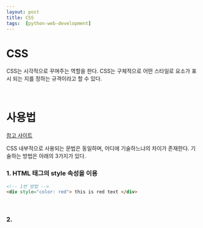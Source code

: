 ```yaml
---
layout: post
title: CSS
tags:  [python-web-development]
---
```


# CSS
CSS는 시각적으로 꾸며주는 역할을 한다. CSS는 구체적으로 어떤 스타일로 요소가 표시 되는 지를 정하는 규격이라고 할 수 있다.

&nbsp;
&nbsp;
&nbsp;

# 사용법

[참고 사이트](https://ofcourse.kr/css-course/CSS-%EC%9E%85%EB%AC%B8)

CSS 내부적으로 사용되는 문법은 동일하며, 어디에 기술하느냐의 차이가 존재한다.
기술하는 방법은 아래의 3가지가 있다.

### 1. HTML 태그의 style 속성을 이용
~~~html
<!-- 1번 방법 -->
<div style="color: red"> this is red text </div>
~~~

&nbsp;


### 2. <style> 태그를 통해 HTML 문서 내부에 기술 (<style> 태그는 주로 <head>태그 내부에 사용합니다)

~~~HTML
<!-- 2번 방법 -->
<html>
<head>
	<style type="text/css">
		.my-text{ color: blue }
	</style>
</head>
<body>
	<div class="my-text">
		this is red blue
	</div>
</body>
</html>
~~~

&nbsp;

### 3. .css 파일로 분리하여 HTML 문서에 연결
CSS를 별도의 파일로 저장 후 HTML 문서 내에서 불러 올 수도 있다.

~~~HTML
@charset "utf-8";

아래는 모든 h1을 바꾸는 방식이다.
h1{
	font-size: 30px;
	font-weight: normal;
	margin: 0;
	margin-bottom: 10px;
}

아래는 progress-bar라는 id를 가지고 있는 속성만 바꾸는 방식이다. id는 고유한 값으로 오직 하나의 element만 가질 수 있다.
#progress-bar{
	margin: 0;
	padding: 0;
	margin-bottom: 15px;
	list-style: none;
}

아래는 common-btn이라는 class를 가진 element들에게만 적용되는 방식이다.
.common-btn{
	padding: 4px 6px;
	background-color: #07C;
	color: white;
	border: none;
	border-radius: 10px;
	text-decoration: none;
}
~~~
